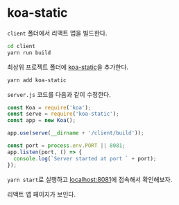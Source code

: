 # koa-static

`client` 폴더에서 리액트 앱을 빌드한다.

```bash
cd client
yarn run build
```

최상위 프로젝트 폴더에 [koa-static](https://github.com/koajs/static)을 추가한다.

```bash
yarn add koa-static
```

`server.js` 코드를 다음과 같이 수정한다.

```js
const Koa = require('koa');
const serve = require('koa-static');
const app = new Koa();

app.use(serve(__dirname + '/client/build'));

const port = process.env.PORT || 8081;
app.listen(port, () => {
  console.log(`Server started at port ` + port);
});
```

`yarn start`로 실행하고 [localhost:8081](//localhost:8081)에 접속해서 확인해보자.

리액트 앱 페이지가 보인다.
